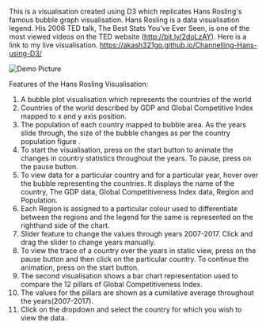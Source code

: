 This is a visualisation created using D3 which replicates Hans Rosling's famous bubble graph visualisation. Hans Rosling is a data visualisation legend. His 2006 TED talk, The Best Stats You’ve Ever Seen, is one of the most viewed videos on the TED website (http://bit.ly/2doLzAY). Here is a link to my live visualisation. https://akash321go.github.io/Channelling-Hans-using-D3/ 


![Demo Picture](https://akash321go.github.io/Channelling-Hans-using-D3/Xot.png)
      

Features of the Hans Rosling Visualisation:

1. A bubble plot visualisation which represents the countries of the world
2. Countries of the world described by GDP and Global Competitive Index mapped to x and y axis position.
3. The population of each country mapped to bubble area. As the years slide through, the size of the bubble changes as per the country population figure .
4. To start the visualisation, press on the start button to animate the changes in country statistics throughout the years. To pause, press on the pause button.
5. To view data for a particular country and for a particular year, hover over the bubble representing the countries. It displays the name of the country, The GDP data, Global Competitiveness Index data,   Region and Population.
6. Each Region is assigned to a particular colour used to differentiate between the regions and the legend for the same is represented on the righthand side of the chart.
7. Slider feature to change the values through years 2007-2017. Click and drag the slider to change years manually.
8. To view the trace of a country over the years in static view, press on the pause button and then click on the particular country. To continue the animation, press on the start button.
9. The second visualisation shows a bar chart representation used to compare the 12 pillars of Global Competitiveness Index.
10. The values for the pillars are shown as a cumilative average throughout the years(2007-2017).
11. Click on the dropdown and select the country for which you wish to view the data.
